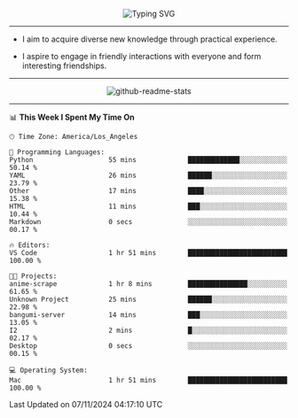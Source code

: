 <p align="center">
  <img src="https://readme-typing-svg.demolab.com?font=Fira+Code&weight=500&size=32&duration=2500&pause=1600&center=true&vCenter=true&random=false&width=1024&height=64&lines=Hi+there+%F0%9F%91%8B;I'm+delighted+you+could+make+it+here+%F0%9F%8E%89;I'm+Harry%2C+a+college+student+still+finding+my+way" alt="Typing SVG" />
</p>


---


- I aim to acquire diverse new knowledge through practical experience.

- I aspire to engage in friendly interactions with everyone and form interesting friendships.


---


<p align="center">
  <img src="https://github-readme-stats.vercel.app/api?username=Harry-Jing&show_icons=true" alt="github-readme-stats"/>
</p>


---

<!--START_SECTION:waka-->
📊 **This Week I Spent My Time On** 

```text
🕑︎ Time Zone: America/Los_Angeles

💬 Programming Languages: 
Python                   55 mins             █████████████░░░░░░░░░░░░   50.14 % 
YAML                     26 mins             ██████░░░░░░░░░░░░░░░░░░░   23.79 % 
Other                    17 mins             ████░░░░░░░░░░░░░░░░░░░░░   15.38 % 
HTML                     11 mins             ███░░░░░░░░░░░░░░░░░░░░░░   10.44 % 
Markdown                 0 secs              ░░░░░░░░░░░░░░░░░░░░░░░░░   00.17 % 

🔥 Editors: 
VS Code                  1 hr 51 mins        █████████████████████████   100.00 % 

🐱‍💻 Projects: 
anime-scrape             1 hr 8 mins         ███████████████░░░░░░░░░░   61.65 % 
Unknown Project          25 mins             ██████░░░░░░░░░░░░░░░░░░░   22.98 % 
bangumi-server           14 mins             ███░░░░░░░░░░░░░░░░░░░░░░   13.05 % 
I2                       2 mins              █░░░░░░░░░░░░░░░░░░░░░░░░   02.17 % 
Desktop                  0 secs              ░░░░░░░░░░░░░░░░░░░░░░░░░   00.15 % 

💻 Operating System: 
Mac                      1 hr 51 mins        █████████████████████████   100.00 % 
```


 Last Updated on 07/11/2024 04:17:10 UTC
<!--END_SECTION:waka-->
